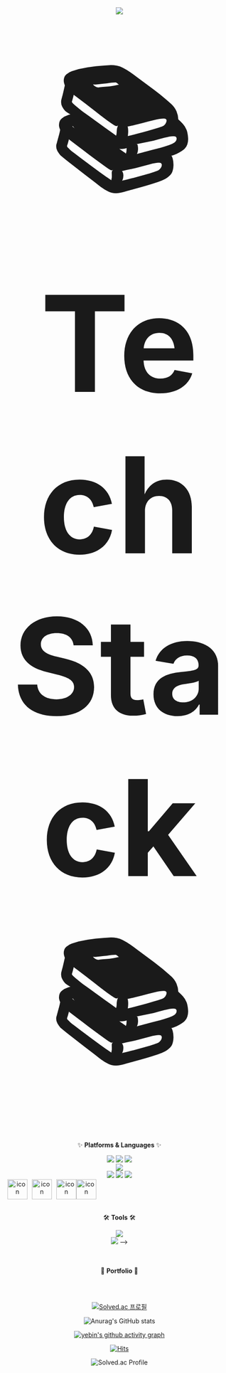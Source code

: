 <div align="center">

<!-- <img src="https://capsule-render.vercel.app/api?type=waving&color=FFB6C1&height=170&section=header&text=YEBIN's%20GitHub&fontSize=50&fontColor=FFFFFF" /> -->

<img src="https://capsule-render.vercel.app/api?type=waving&color=auto&height=300&section=header&text=안녕하세요👋 <br> 김인호 입니다! 👩🏻‍💻&fontSize=48" />

<br>
<br>
<br>


<strong><span style="font-size: 300px;">📚Tech Stack📚</span></strong>


✨ **Platforms & Languages** ✨
 <!-- 스프링 --><img src="https://img.shields.io/badge/Spring-6DB33F?style=flat&logo=spring&logoColor=white"/> <!-- 스프링부트 --><img src="https://img.shields.io/badge/SpringBoot-6DB33F?style=flat&logo=springboot&logoColor=white"/> <!-- django --><img src="https://img.shields.io/badge/Django-092E20?style=flat&logo=django&logoColor=white"/>
<br>
<!-- Oracle --><img src="https://img.shields.io/badge/Oracle-F80000?style=flat&logo=oracle&logoColor=white"/>
<br>

<!-- html --><img src="https://img.shields.io/badge/HTML5-E34F26?style=flat&logo=html5&logoColor=white"/> <!-- css --><img src="https://img.shields.io/badge/CSS3-1572B6?style=flat&logo=css3&logoColor=white"/> <!-- javascript --><img src="https://img.shields.io/badge/JavaScript-F7DF1E?style=flat&logo=JavaScript&logoColor=white"/>
<div style="display: flex; align-items: center;">
    <!-- 자바 -->
    <img src="https://techstack-generator.vercel.app/java-icon.svg" alt="icon" width="45" height="45" style="margin-right: 10px;" />
    <!-- AWS -->
    <img src="https://techstack-generator.vercel.app/aws-icon.svg" alt="icon" width="45" height="45" style="margin-right: 10px;" />
    <!-- MySQL -->
    <img src="https://techstack-generator.vercel.app/mysql-icon.svg" alt="icon" width="45" height="45" />
    <!-- javascript -->
    <!-- <img style="display: flex; align-items: flex-start;"><img src="https://techstack-generator.vercel.app/js-icon.svg" alt="icon" width="45" height="45" /> -->
    <!-- docker -->
    <!-- <img style="display: flex; align-items: flex-start;"><img src="https://techstack-generator.vercel.app/docker-icon.svg" alt="icon" width="45" height="45" /> -->
    <!-- react -->
   <!-- <img style="display: flex; align-items: flex-start;"><img src="https://techstack-generator.vercel.app/react-icon.svg" alt="icon" width="45" height="45" /> -->
    <!-- python -->
  <!--   <img style="display: flex; align-items: flex-start;"><img src="https://techstack-generator.vercel.app/python-icon.svg" alt="icon" width="45" height="45" /> -->
  <!-- rest -->
  <img style="display: flex; align-items: flex-start;"><img src="https://techstack-generator.vercel.app/restapi-icon.svg" alt="icon" width="45" height="45" />
    
</div>

<br>


🛠️ **Tools** 🛠️
<!-- 깃허브<div style="display: flex; align-items: flex-start;"><img src="https://techstack-generator.vercel.app/github-icon.svg" alt="icon" width="41" height="41" /></div> <!-- 인텔리제이 --><img src="https://img.shields.io/badge/intelliJ%20IDEA-000000?style=flat&logo=intellijidea&logoColor=white"/><br><!-- 이클립스 --><img src="https://img.shields.io/badge/eclipse%20IDE-2C2255?style=flat&logo=eclipseide&logoColor=white"/>  -->



<br>
<br>
<br>


🎨 **Portfolio** 🎨
<!-- 벨로그 <a href="https://velog.io/@y_bin/posts">
    <img src="https://img.shields.io/badge/velog-20C997?style=flat&logo=velog&logoColor=white" alt="velog badge"/>
</a> -->
     


<br>
<br>
  
[![Solved.ac
프로필](http://mazassumnida.wtf/api/v2/generate_badge?boj=kimino_bot98)](https://solved.ac/kimino_bot98)

  
![Anurag's GitHub stats](https://github-readme-stats.vercel.app/api?username=SeLino98&show_icons=true&theme=graywhite)

[![yebin's github activity graph](https://github-readme-activity-graph.vercel.app/graph?username=SeLino98&theme=xcode)](https://github.com/SeLino98/github-readme-activity-graph)




[![Hits](https://hits.seeyoufarm.com/api/count/incr/badge.svg?url=https%3A%2F%2Fgithub.com%2FSeLino98&count_bg=%2379C83D&title_bg=%23555555&icon=androidstudio.svg&icon_color=%23E7E7E7&title=HITS%21&edge_flat=false)](https://hits.seeyoufarm.com)



<!-- ![SeLino98's GitHub stats](https://github-readme-stats.vercel.app/api?username=SeLino98&show_icons=true&theme=radical) -->

![Solved.ac Profile](http://mazassumnida.wtf/api/v2/generate_badge?boj=kimino_bot98)


<!-- 
# 🔭 Skills

## 🌱 Platforms & Languages

### 🌐 Spring Development
<div align="">
  <table>
    <tr>
      <th style="width: 350px;">기술</th>
      <th style="width: 80px;">역량</th>
      <th style="width: 500px;">비고</th>
    </tr>
    <tr>
      <td>Spring Boot</td>
      <td>⭐⭐⭐</td>
      <td>RESTful API Development</td>
    </tr>
    <tr>
      <td>Spring Security</td>
      <td>⭐⭐⭐</td>
      <td>Enhanced system security with high reliability</td>
    </tr>
    <tr>
      <td>Spring JWT</td>
      <td>⭐⭐⭐</td>
      <td>Implementation of authentication/authorization using refresh and access tokens</td>
    </tr>
  </table>
</div>

### 🛠️ DevOps
<div align="center">
  <table>
    <tr>
      <th style="width: 150px;">기술</th>
      <th style="width: 80px;">역량</th>
      <th style="width: 500px;">비고</th>
    </tr>
    <tr>
      <td>Docker, Docker Hub, Docker-Compose</td>
      <td>⭐⭐⭐</td>
      <td>Seamless deployment and containerized application management using Docker</td>
    </tr>
    <tr>
      <td>Jenkins</td>
      <td>⭐⭐</td>
      <td>CI/CD setup and automated deployment pipeline management with Jenkins</td>
    </tr>
    <tr>
      <td>GitLab</td>
      <td>⭐⭐⭐</td>
      <td>Version control, CI/CD integration, and collaborative environment setup with GitLab</td>
    </tr>
    <tr>
      <td>Jira</td>
      <td>⭐⭐⭐⭐</td>
      <td>Powerful sprint planning and retrospectives for project management and team collaboration</td>
    </tr>
    <tr>
      <td>Gerrit</td>
      <td>⭐</td>
      <td>Efficient code integration management through code reviews and collaboration</td>
    </tr>
  </table>
</div>

### 🖥️ Infrastructure / OS
<div align="">
  <table>
    <tr>
      <th style="width: 150px;">기술</th>
      <th style="width: 80px;">역량</th>
      <th style="width: 500px;">비고</th>
    </tr>
    <tr>
      <td>AWS</td>
      <td>⭐⭐⭐</td>
      <td>Experience with EC2, S3, RDS, VPC, and ALB for load balancing</td>
    </tr>
    <tr>
      <td>Ubuntu</td>
      <td>⭐⭐⭐</td>
      <td>Server setup and management, utilization of various development tools in a desktop environment</td>
    </tr>
    <tr>
      <td>NAC Equipment Operation</td>
      <td>⭐⭐⭐⭐</td>
      <td>Security monitoring and operation through network access control</td>
    </tr>
    <tr>
      <td>UTM Equipment Operation</td>
      <td>⭐⭐⭐⭐</td>
      <td>Network security and monitoring, policy management using Unified Threat Management equipment</td>
    </tr>
    <tr>
      <td>Linux</td>
      <td>⭐⭐⭐</td>
      <td>Utilized in network equipment and server operation environments, script file creation</td>
    </tr>
  </table>
</div>

### 📱 Android Development
<div align="">
  <table>
    <tr>
      <th style="width: 150px;">기술</th>
      <th style="width: 80px;">역량</th>
      <th style="width: 500px;">비고</th>
    </tr>
    <tr>
      <td>Android</td>
      <td>⭐⭐</td>
      <td>네이티브 앱 개발, UI/UX 최적화 경험. Hilt를 이용한 MVVM 구조 설계</td>
    </tr>
    <tr>
      <td>Kotlin</td>
      <td>⭐⭐</td>
      <td>안드로이드 앱 개발, 코루틴을 이용한 비동기 프로그래밍 및 멀티태스킹</td>
    </tr>
  </table>
</div>

### 📊 Big Data Development
<div align="">
  <table>
    <tr>
      <th style="width: 150px;">기술</th>
      <th style="width: 80px;">역량</th>
      <th style="width: 500px;">비고</th>
    </tr>
    <tr>
      <td>Big Data</td>
      <td>⭐⭐</td>
      <td>빅데이터 분석 및 모델링 경험. KNN 알고리즘을 이용한 데이터 분류 및 앙상블 기법 활용 s</td>
    </tr>
    <tr>
      <td>Python</td>
      <td>⭐</td>
      <td> 데이터 분석 및 시각화, 시계열 분석을 통한 예측 모델 개발 </td>
    </tr>
  </table>
</div>


| 기술 | 역량 | 비고 |
| --- | --- | --- |
| Spring-Boot | ⭐⭐⭐ | RESTful API 개발 |
| Spring Secure | ⭐⭐⭐ | 시스템 보안을 강화하는 필수 기술로, 높은 신뢰성을 자랑 |
| Spring JWT | ⭐⭐⭐ | refresh 및 access 토큰을 활용한 인증/인가 구현 |

## Dev-ops

| 기술 | 역량 | 비고 |
| --- | --- | --- |
| Docker, Docker Hub, Docker-Compose | ⭐⭐⭐ | Docker를 활용한 무중단 배포 구동 및 컨테이너화된 애플리케이션 관리 |
| Jenkins | ⭐⭐ | Jenkins를 활용한 CI/CD 구축 및 자동화된 배포 파이프라인 관리 |
| GitLab | ⭐⭐⭐ | GitLab을 이용한 버전 관리, CI/CD 통합 및 협업 환경 구축 |
| Jira | ⭐⭐⭐⭐ | 프로젝트 관리 및 팀 협업을 위한 강력한 스프린트 계획, 회고 |
| Gerrit | ⭐ | 코드 리뷰 및 협업을 통한 효율적인 코드 통합 관리 |

## Infra / OS

| 기술 | 역량 | 비고 |
| --- | --- | --- |
| AWS | ⭐⭐⭐ | EC2, S3, RDS 등 다양한 AWS 서비스 활용 경험, VPC 과 alb 구축을 통한 로드밸런싱 구현 |
| Ubuntu | ⭐⭐⭐ | 서버 설정 및 관리, 데스크탑 환경에서의 다양한 개발 도구 활용 경험 |
| NAC 장비 운용 | ⭐⭐⭐⭐ | 네트워크 접근 제어를 통한 보안 관제 및 운용  |
| UTM 장비 운용 | ⭐⭐⭐⭐ | 통합 위협 관리 장비를 통한 네트워크 보안 및 관제, 정책 운용 |
| Linux | ⭐⭐⭐ | 네트워크 장비 및 서버 운용 환경에서 이용. 권한 설정 sh 파일 작성함 |

## Android_dev

| 기술 | 역량 | 비고 |
| --- | --- | --- |
| Android | ⭐⭐ | 네이티브 앱 개발, UI/UX 최적화 경험. Hilt를 이용한 MVVM 구조 설계 |
| Kotlin | ⭐⭐ | 현대적 언어 특성을 활용한 안드로이드 앱 개발, 코루틴을 이용한 비동기 프로그래밍 및 멀티태스킹 |

## BigData_dev

| 기술 | 역량 | 비고 |
| --- | --- | --- |
| BigData | ⭐⭐ | 빅데이터 분석 및 모델링 경험. KNN 알고리즘을 이용한 데이터 분류 및 앙상블 기법 활용 |
| Python | ⭐ | 데이터 분석 및 시각화, 시계열 분석을 통한 예측 모델 개발 |

<!--
- **모바일 개발:** 
  - ![Android](https://img.shields.io/badge/Android-3DDC84?style=for-the-badge&logo=Android&logoColor=white)

- **프로그래밍 언어:** 
  - ![Kotlin](https://img.shields.io/badge/Kotlin-7F52FF?style=for-the-badge&logo=Kotlin&logoColor=white)
  - ![Java](https://img.shields.io/badge/Java-007396.svg?&style=for-the-badge&logo=Java&logoColor=white)

- **백엔드 개발:** 
  - ![Spring](https://img.shields.io/badge/Spring-6DB33F.svg?&style=for-the-badge&logo=Spring&logoColor=white)

- **운영 체제:** 
  - ![Linux](https://img.shields.io/badge/Linux-FCC624?style=for-the-badge&logo=Linux&logoColor=black)
  - ![CentOS](https://img.shields.io/badge/CentOS-262577?style=for-the-badge&logo=CentOS&logoColor=white)

- **데이터베이스:** 
  - ![MySQL](https://img.shields.io/badge/MySQL-4479A1.svg?&style=for-the-badge&logo=MySQL&logoColor=white)
  - ![Oracle](https://img.shields.io/badge/Oracle-F80000.svg?&style=for-the-badge&logo=Oracle&logoColor=white)

<!--
<img src="https://img.shields.io/badge/Android-3DDC84?style=for-the-badge&logo=Android&logoColor=white"><img src="https://img.shields.io/badge/Kotlin-7F52FF?style=for-the-badge&logo=Kotlin&logoColor=white">
![Java](https://img.shields.io/badge/Java-007396.svg?&style=for-the-badge&logo=Java&logoColor=white)![Spring](https://img.shields.io/badge/Spring-6DB33F.svg?&style=for-the-badge&logo=Spring&logoColor=white)
<img src="https://img.shields.io/badge/Linux-FCC624?style=for-the-badge&logo=Linux&logoColor=white"><img src="https://img.shields.io/badge/CentoOS-262577?style=for-the-badge&logo=CentOS&logoColor=white">
![MySQL](https://img.shields.io/badge/MySQL-4479A1.svg?&style=for-the-badge&logo=MySQL&logoColor=white)
![Oracle](https://img.shields.io/badge/Oracle-F80000.svg?&style=for-the-badge&logo=Oracle&logoColor=white)
-->
